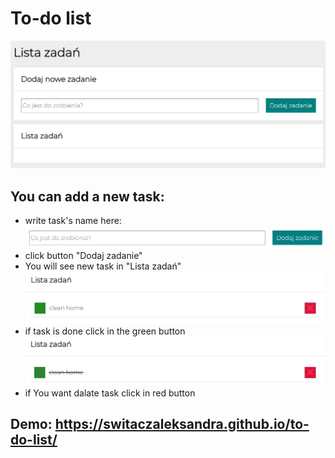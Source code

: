 # To-do list
![$](./images/to-do%20list.jpg)

## You can add a new task:
- write task's name here:
![$](./images/add%20new%20task.jpg)
- click button "Dodaj zadanie"
- You will see new task in "Lista zadań" 
![$](./images/list.jpg)
- if task is done click in the green button
![$](./images/greenbuttom.jpg)
- if You want dalate task click in red button

## Demo: https://switaczaleksandra.github.io/to-do-list/

